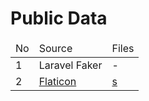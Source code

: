 # Public Data

<table>
  <thead>
    <tr>
      <td>No</td>
      <td>Source</td>
      <td>Files</td>
    </tr>
  </thead>
  <tbody>
    <tr>
      <td>1</td>
      <td>Laravel Faker</td>
      <td>-</td>
    </tr>
    <tr>
      <td>2</td>
      <td><a href="https://www.flaticon.com/">Flaticon</a></td>
      <td><a href="">s</a></td>
    </tr>
  </tbody>
</table>
